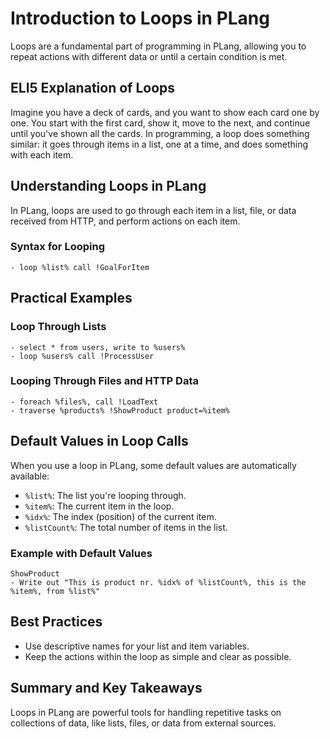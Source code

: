 # Introduction to Loops in PLang

Loops are a fundamental part of programming in PLang, allowing you to repeat actions with different data or until a certain condition is met.

## ELI5 Explanation of Loops

Imagine you have a deck of cards, and you want to show each card one by one. You start with the first card, show it, move to the next, and continue until you've shown all the cards. In programming, a loop does something similar: it goes through items in a list, one at a time, and does something with each item.

## Understanding Loops in PLang

In PLang, loops are used to go through each item in a list, file, or data received from HTTP, and perform actions on each item.

### Syntax for Looping
```plang
- loop %list% call !GoalForItem
```

## Practical Examples

### Loop Through Lists
```plang
- select * from users, write to %users%
- loop %users% call !ProcessUser
```

### Looping Through Files and HTTP Data
```plang
- foreach %files%, call !LoadText
- traverse %products% !ShowProduct product=%item%
```

## Default Values in Loop Calls

When you use a loop in PLang, some default values are automatically available:

- `%list%`: The list you're looping through.
- `%item%`: The current item in the loop.
- `%idx%`: The index (position) of the current item.
- `%listCount%`: The total number of items in the list.

### Example with Default Values
```plang
ShowProduct
- Write out "This is product nr. %idx% of %listCount%, this is the %item%, from %list%"
```

## Best Practices

- Use descriptive names for your list and item variables.
- Keep the actions within the loop as simple and clear as possible.

## Summary and Key Takeaways

Loops in PLang are powerful tools for handling repetitive tasks on collections of data, like lists, files, or data from external sources.
